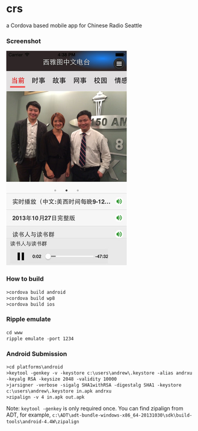 # crs

a Cordova based mobile app for Chinese Radio Seattle

### Screenshot

![](screenshots/screen.jpeg)

### How to build 
```
>cordova build android 
>cordova build wp8
>cordova build ios
```

### Ripple emulate 
```
cd www
ripple emulate -port 1234
```

### Android Submission

```
>cd platforms\android
>keytool -genkey -v -keystore c:\users\andrew\.keystore -alias andrxu -keyalg RSA -keysize 2048 -validity 10000
>jarsigner -verbose -sigalg SHA1withRSA -digestalg SHA1 -keystore c:\users\andrew\.keystore in.apk andrxu
>zipalign -v 4 in.apk out.apk
```

Note: ```keytool -genkey``` is only required once. You can find zipalign from ADT, for example, ```c:\ADT\adt-bundle-windows-x86_64-20131030\sdk\build-tools\android-4.4W\zipalign```


